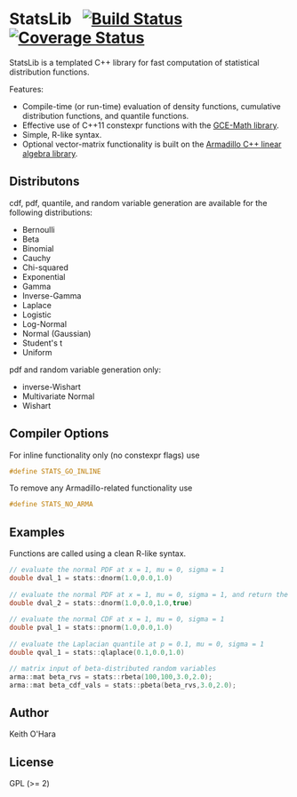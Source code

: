 # StatsLib &nbsp; [![Build Status](https://travis-ci.org/kthohr/stats.svg?branch=master)](https://travis-ci.org/kthohr/stats) [![Coverage Status](https://codecov.io/github/kthohr/stats/coverage.svg?branch=master)](https://codecov.io/github/kthohr/stats?branch=master)

StatsLib is a templated C++ library for fast computation of statistical distribution functions.

Features:
* Compile-time (or run-time) evaluation of density functions, cumulative distribution functions, and quantile functions.
* Effective use of C++11 constexpr functions with the [GCE-Math library](https://github.com/kthohr/gcem).
* Simple, R-like syntax.
* Optional vector-matrix functionality is built on the [Armadillo C++ linear algebra library](http://arma.sourceforge.net/).

## Distributons

cdf, pdf, quantile, and random variable generation are available for the following distributions:

* Bernoulli
* Beta
* Binomial
* Cauchy
* Chi-squared
* Exponential
* Gamma
* Inverse-Gamma
* Laplace
* Logistic
* Log-Normal
* Normal (Gaussian)
* Student's t
* Uniform

pdf and random variable generation only:

* inverse-Wishart
* Multivariate Normal
* Wishart

## Compiler Options

For inline functionality only (no constexpr flags) use
```cpp
#define STATS_GO_INLINE
```

To remove any Armadillo-related functionality use
```cpp
#define STATS_NO_ARMA
```

## Examples

Functions are called using a clean R-like syntax.

```cpp
// evaluate the normal PDF at x = 1, mu = 0, sigma = 1
double dval_1 = stats::dnorm(1.0,0.0,1.0)
 
// evaluate the normal PDF at x = 1, mu = 0, sigma = 1, and return the log value
double dval_2 = stats::dnorm(1.0,0.0,1.0,true)
 
// evaluate the normal CDF at x = 1, mu = 0, sigma = 1
double pval_1 = stats::pnorm(1.0,0.0,1.0)
 
// evaluate the Laplacian quantile at p = 0.1, mu = 0, sigma = 1
double qval_1 = stats::qlaplace(0.1,0.0,1.0)

// matrix input of beta-distributed random variables
arma::mat beta_rvs = stats::rbeta(100,100,3.0,2.0);
arma::mat beta_cdf_vals = stats::pbeta(beta_rvs,3.0,2.0);
```

## Author

Keith O'Hara

## License

GPL (>= 2)
